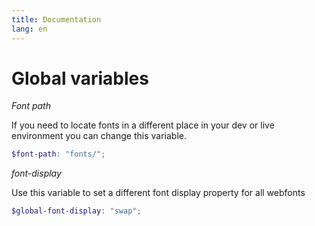 ```yaml
---
title: Documentation
lang: en
---
```


# Global variables

*Font path*

If you need to locate fonts in a different place in your dev or live environment you can change this variable.

```scss
$font-path: "fonts/";
```

*font-display*

Use this variable to set a different font display property for all webfonts

```scss
$global-font-display: "swap";
```
